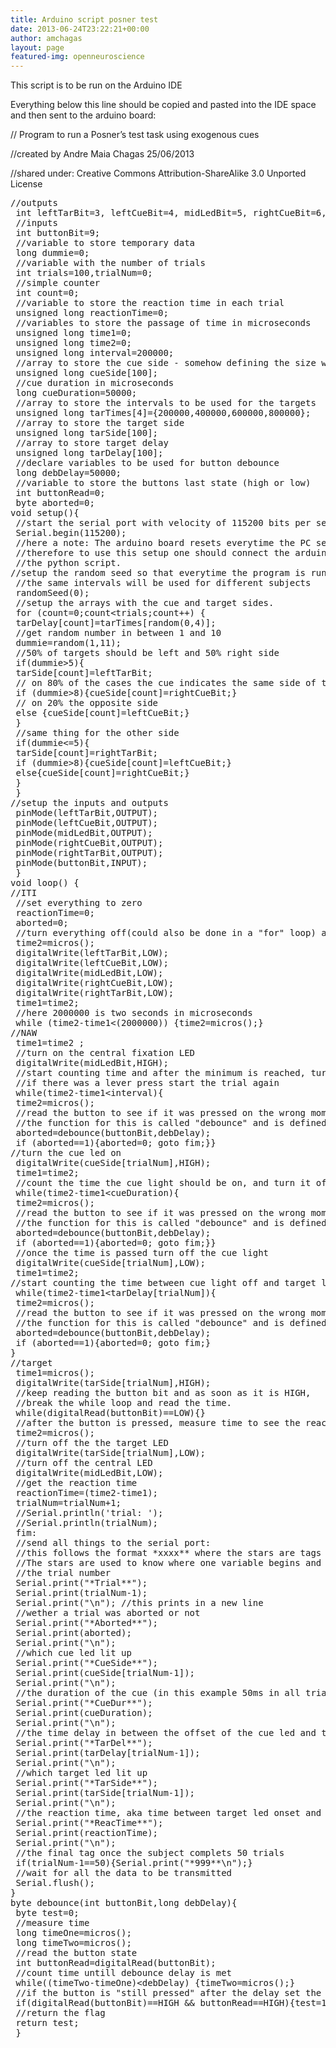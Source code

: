 ```yaml
---
title: Arduino script posner test
date: 2013-06-24T23:22:21+00:00
author: amchagas
layout: page
featured-img: openneuroscience
---
```

This script is to be run on the Arduino IDE

Everything below this line should be copied and pasted into the IDE space and then sent to the arduino board:

// Program to run a Posner&#8217;s test task using exogenous cues

//created by Andre Maia Chagas 25/06/2013

//shared under: Creative Commons Attribution-ShareAlike 3.0 Unported License

<pre>//outputs
 int leftTarBit=3, leftCueBit=4, midLedBit=5, rightCueBit=6, rightTarBit=7;
 //inputs
 int buttonBit=9;
 //variable to store temporary data
 long dummie=0;
 //variable with the number of trials
 int trials=100,trialNum=0;
 //simple counter
 int count=0;
 //variable to store the reaction time in each trial
 unsigned long reactionTime=0;
 //variables to store the passage of time in microseconds
 unsigned long time1=0;
 unsigned long time2=0;
 unsigned long interval=200000;
 //array to store the cue side - somehow defining the size with another variable eg trials, doesn't work
 unsigned long cueSide[100];
 //cue duration in microseconds
 long cueDuration=50000;
 //array to store the intervals to be used for the targets
 unsigned long tarTimes[4]={200000,400000,600000,800000};
 //array to store the target side
 unsigned long tarSide[100];
 //array to store target delay
 unsigned long tarDelay[100];
 //declare variables to be used for button debounce
 long debDelay=50000;
 //variable to store the buttons last state (high or low)
 int buttonRead=0;
 byte aborted=0;
void setup(){
 //start the serial port with velocity of 115200 bits per second.
 Serial.begin(115200);
 //here a note: The arduino board resets everytime the PC serial port opens and connects.
 //therefore to use this setup one should connect the arduino to the PC via USB and then run
 //the python script.
//setup the random seed so that everytime the program is run,
 //the same intervals will be used for different subjects
 randomSeed(0);
 //setup the arrays with the cue and target sides.
 for (count=0;count&lt;trials;count++) {
 tarDelay[count]=tarTimes[random(0,4)];
 //get random number in between 1 and 10
 dummie=random(1,11);
 //50% of targets should be left and 50% right side
 if(dummie&gt;5){
 tarSide[count]=leftTarBit;
 // on 80% of the cases the cue indicates the same side of the target
 if (dummie&gt;8){cueSide[count]=rightCueBit;}
 // on 20% the opposite side
 else {cueSide[count]=leftCueBit;}
 }
 //same thing for the other side
 if(dummie&lt;=5){
 tarSide[count]=rightTarBit;
 if (dummie&gt;8){cueSide[count]=leftCueBit;}
 else{cueSide[count]=rightCueBit;}
 }
 }
//setup the inputs and outputs
 pinMode(leftTarBit,OUTPUT);
 pinMode(leftCueBit,OUTPUT);
 pinMode(midLedBit,OUTPUT);
 pinMode(rightCueBit,OUTPUT);
 pinMode(rightTarBit,OUTPUT);
 pinMode(buttonBit,INPUT);
 }
void loop() {
//ITI
 //set everything to zero
 reactionTime=0;
 aborted=0;
 //turn everything off(could also be done in a "for" loop) and wait for 2 seconds
 time2=micros();
 digitalWrite(leftTarBit,LOW);
 digitalWrite(leftCueBit,LOW);
 digitalWrite(midLedBit,LOW);
 digitalWrite(rightCueBit,LOW);
 digitalWrite(rightTarBit,LOW);
 time1=time2;
 //here 2000000 is two seconds in microseconds
 while (time2-time1&lt;(2000000)) {time2=micros();}
//NAW
 time1=time2 ;
 //turn on the central fixation LED
 digitalWrite(midLedBit,HIGH);
 //start counting time and after the minimum is reached, turn on the cue light
 //if there was a lever press start the trial again
 while(time2-time1&lt;interval){
 time2=micros();
 //read the button to see if it was pressed on the wrong moment
 //the function for this is called "debounce" and is defined in the end of the script
 aborted=debounce(buttonBit,debDelay);
 if (aborted==1){aborted=0; goto fim;}}
//turn the cue led on
 digitalWrite(cueSide[trialNum],HIGH);
 time1=time2;
 //count the time the cue light should be on, and turn it off afterwards
 while(time2-time1&lt;cueDuration){
 time2=micros();
 //read the button to see if it was pressed on the wrong moment
 //the function for this is called "debounce" and is defined in the end of the script
 aborted=debounce(buttonBit,debDelay);
 if (aborted==1){aborted=0; goto fim;}}
 //once the time is passed turn off the cue light
 digitalWrite(cueSide[trialNum],LOW);
 time1=time2;
//start counting the time between cue light off and target light on
 while(time2-time1&lt;tarDelay[trialNum]){
 time2=micros();
 //read the button to see if it was pressed on the wrong moment
 //the function for this is called "debounce" and is defined in the end of the script
 aborted=debounce(buttonBit,debDelay);
 if (aborted==1){aborted=0; goto fim;}
}
//target
 time1=micros();
 digitalWrite(tarSide[trialNum],HIGH);
 //keep reading the button bit and as soon as it is HIGH,
 //break the while loop and read the time.
 while(digitalRead(buttonBit)==LOW){}
 //after the button is pressed, measure time to see the reaction time
 time2=micros();
 //turn off the the target LED
 digitalWrite(tarSide[trialNum],LOW);
 //turn off the central LED
 digitalWrite(midLedBit,LOW);
 //get the reaction time
 reactionTime=(time2-time1);
 trialNum=trialNum+1;
 //Serial.println('trial: ');
 //Serial.println(trialNum);
 fim:
 //send all things to the serial port:
 //this follows the format *xxxx** where the stars are tags for the read out program.
 //The stars are used to know where one variable begins and ends.
 //the trial number
 Serial.print("*Trial**");
 Serial.print(trialNum-1);
 Serial.print("\n"); //this prints in a new line
 //wether a trial was aborted or not
 Serial.print("*Aborted**");
 Serial.print(aborted);
 Serial.print("\n");
 //which cue led lit up
 Serial.print("*CueSide**");
 Serial.print(cueSide[trialNum-1]);
 Serial.print("\n");
 //the duration of the cue (in this example 50ms in all trials)
 Serial.print("*CueDur**");
 Serial.print(cueDuration);
 Serial.print("\n");
 //the time delay in between the offset of the cue led and the onset of the target
 Serial.print("*TarDel**");
 Serial.print(tarDelay[trialNum-1]);
 Serial.print("\n");
 //which target led lit up
 Serial.print("*TarSide**");
 Serial.print(tarSide[trialNum-1]);
 Serial.print("\n");
 //the reaction time, aka time between target led onset and lever press
 Serial.print("*ReacTime**");
 Serial.print(reactionTime);
 Serial.print("\n");
 //the final tag once the subject complets 50 trials
 if(trialNum-1==50){Serial.print("*999**\n");}
 //wait for all the data to be transmitted
 Serial.flush();
}
byte debounce(int buttonBit,long debDelay){
 byte test=0;
 //measure time
 long timeOne=micros();
 long timeTwo=micros();
 //read the button state
 int buttonRead=digitalRead(buttonBit);
 //count time untill debounce delay is met
 while((timeTwo-timeOne)&lt;debDelay) {timeTwo=micros();}
 //if the button is "still pressed" after the delay set the flag to one
 if(digitalRead(buttonBit)==HIGH && buttonRead==HIGH){test=1;}
 //return the flag
 return test;
 }</pre>
